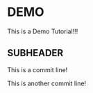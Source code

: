 # DEMO

This is a Demo Tutorial!!!

## SUBHEADER

This is  a commit line!

This is another commit line!

